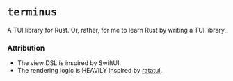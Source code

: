 # `terminus`

A TUI library for Rust. Or, rather, for me to learn Rust by writing a TUI library.

### Attribution

- The view DSL is inspired by SwiftUI.
- The rendering logic is HEAVILY inspired by [ratatui](https://github.com/ratatui-org/ratatui).

